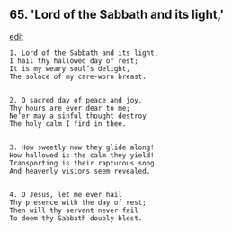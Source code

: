 
## 65.  'Lord of the Sabbath and its light,'
[edit](https://docs.google.com/document/d/1Vzo8r9C6I6F2nffDY0YHiaODThl61Ttp/edit?mode=html)



    1. Lord of the Sabbath and its light,
    I hail thy hallowed day of rest;
    It is my weary soul’s delight,
    The solace of my care-worn breast.


    2. O sacred day of peace and joy,
    Thy hours are ever dear to me;
    Ne’er may a sinful thought destroy
    The holy calm I find in thee.


    3. How sweetly now they glide along!
    How hallowed is the calm they yield!
    Transporting is their rapturous song,
    And heavenly visions seem revealed.


    4. O Jesus, let me ever hail
    Thy presence with the day of rest;
    Then will thy servant never fail
    To deem thy Sabbath doubly blest.

